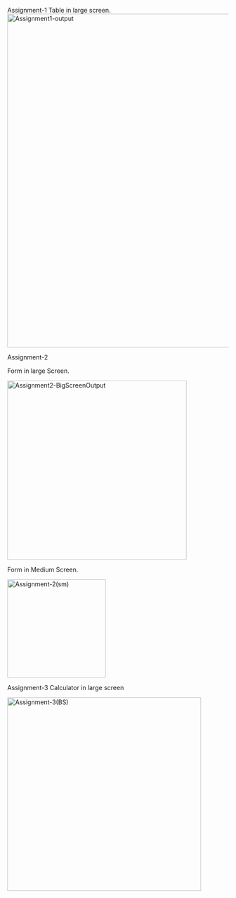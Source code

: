 Assignment-1
Table in large screen.
<img width="760" alt="Assignment1-output" src="https://github.com/user-attachments/assets/129fb929-68ba-4432-8ab5-5e23cda4ac50">


Assignment-2

Form in large Screen.

<img width="408" alt="Assignment2-BigScreenOutput" src="https://github.com/user-attachments/assets/29acf366-9a1e-4a96-85ab-17641bf91e2a">

Form in Medium Screen.

<img width="224" alt="Assignment-2(sm)" src="https://github.com/user-attachments/assets/e10ebec5-491e-406b-8923-5583b1a26e81">

Assignment-3
Calculator in large screen

<img width="441" alt="Assignment-3(BS)" src="https://github.com/user-attachments/assets/c43a9597-39c5-4d94-80e4-007055abcdb2">
